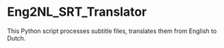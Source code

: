 # Eng2NL_SRT_Translator
This Python script processes subtitle files, translates them from English to Dutch.
